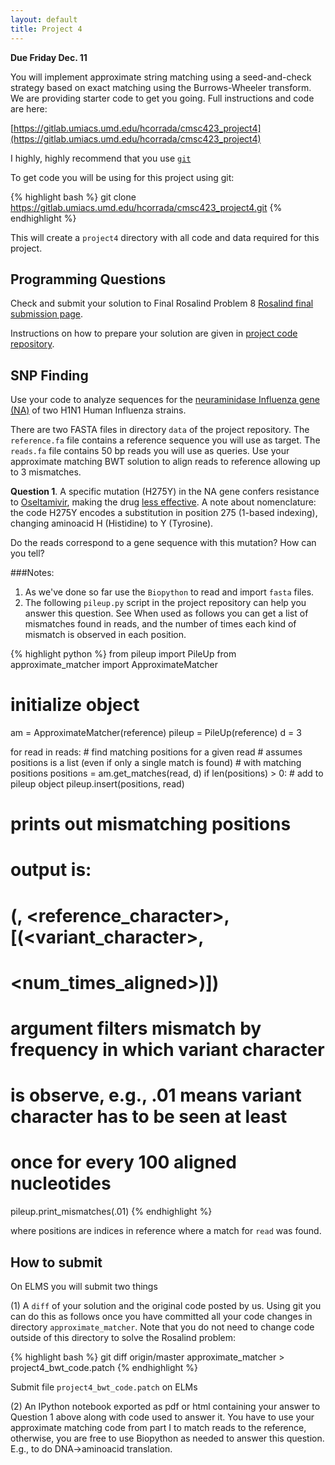 ```yaml
---
layout: default
title: Project 4
---
```


**Due Friday Dec. 11**

You will implement approximate string matching using a
seed-and-check strategy based on exact matching using the
Burrows-Wheeler transform. We are providing starter code
to get you going. Full instructions and code are here:

[https://gitlab.umiacs.umd.edu/hcorrada/cmsc423_project4](https://gitlab.umiacs.umd.edu/hcorrada/cmsc423_project4)

I highly, highly recommend that you use [`git`](https://git-scm.com/book/en/v1/Getting-Started)

To get code you will be using for this project using git:

{% highlight bash %}
git clone https://gitlab.umiacs.umd.edu/hcorrada/cmsc423_project4.git
{% endhighlight %}

This will create a `project4` directory with all code and data required for this project.

## Programming Questions ##

Check and submit your solution to Final Rosalind Problem 8
[Rosalind final submission page](http://rosalind.info/classes/233/).

Instructions on how to prepare your solution are given in
[project code repository](https://gitlab.umiacs.umd.edu/hcorrada/cmsc423_project4).

## SNP Finding ##

Use your code  to analyze sequences for the [neuraminidase Influenza gene (NA)](http://en.wikipedia.org/wiki/Influenza_neuraminidase) of
two H1N1 Human Influenza strains.

There are two FASTA files in directory `data` of the project repository. The `reference.fa` file contains a reference sequence you will use as target. The `reads.fa` file contains 50 bp reads you will use as queries. Use your approximate matching BWT solution to align reads to reference allowing up to 3 mismatches.

**Question 1**. A specific mutation (H275Y) in the NA gene confers resistance to [Oseltamivir](http://en.wikipedia.org/wiki/Neuraminidase_inhibitors), making
the drug [less effective](http://www.ncbi.nlm.nih.gov/pubmed/22837199). A note about nomenclature: the code H275Y
encodes a substitution in position 275 (1-based indexing), changing aminoacid H (Histidine) to Y (Tyrosine).

Do the reads correspond to a gene sequence with this mutation? How can you tell?

###Notes:

1. As we've done so far use the `Biopython` to read and import `fasta` files.
2. The following `pileup.py` script in the project repository can help you answer this question. See
When used as follows you can get a list of mismatches found in reads, and the number of times each kind of mismatch is observed in each position.

{% highlight python %}
from pileup import PileUp
from approximate_matcher import ApproximateMatcher

# initialize object
am = ApproximateMatcher(reference)
pileup = PileUp(reference)
d = 3

for read in reads:
	# find matching positions for a given read
	# assumes positions is a list (even if only a single match is found)
	# with matching positions
	positions = am.get_matches(read, d)
	if len(positions) > 0:
		# add to pileup object
		pileup.insert(positions, read)

# prints out mismatching positions
# output is:
# (<position>, <reference_character>, [(<variant_character>,
# <num_times_aligned>)])
# argument filters mismatch by frequency in which variant character
# is observe, e.g., .01 means variant character has to be seen at least
# once for every 100 aligned nucleotides
pileup.print_mismatches(.01)
{% endhighlight %}

where positions are indices in reference where a match for `read` was found.

## How to submit ##

On ELMS you will submit two things

(1) A `diff` of your solution and the original code posted by us. Using git you can do this as follows
once you have committed all your code changes in directory `approximate_matcher`. Note that you do not need to change code outside of this directory to solve the Rosalind problem:

{% highlight bash %}
git diff origin/master approximate_matcher > project4_bwt_code.patch
{% endhighlight %}

Submit file `project4_bwt_code.patch` on ELMs

(2) An IPython notebook exported as pdf or html containing your answer to Question 1 above along with code used to answer it.
You have to use your approximate matching code from part I to match reads to the reference, otherwise, you are free to use Biopython as needed to answer this question. E.g., to do DNA->aminoacid translation.
